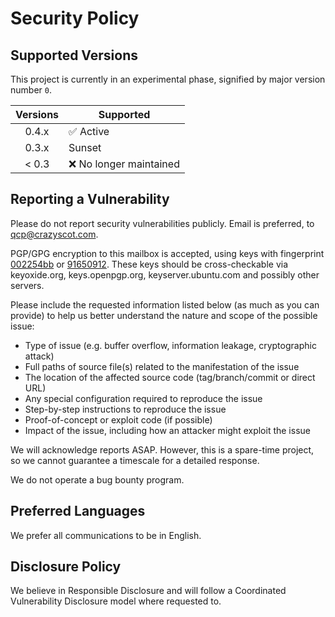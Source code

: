 # Security Policy

## Supported Versions

This project is currently in an experimental phase, signified by major version number `0`.

| Versions | Supported                 |
| :------: | ------------------------- |
|  0.4.x   | :white_check_mark: Active |
|  0.3.x   | Sunset                    |
|  < 0.3   | :x: No longer maintained  |

## Reporting a Vulnerability

Please do not report security vulnerabilities publicly.
Email is preferred, to [qcp@crazyscot.com](mailto:qcp@crazyscot.com).

PGP/GPG encryption to this mailbox is accepted, using keys with fingerprint [002254bb](.misc/002254bb.pgp) or [91650912](.misc/91650912.pgp). These keys should be cross-checkable via keyoxide.org, keys.openpgp.org, keyserver.ubuntu.com and possibly other servers.

Please include the requested information listed below (as much as you can provide) to help us better understand the nature and scope of the possible issue:

- Type of issue (e.g. buffer overflow, information leakage, cryptographic attack)
- Full paths of source file(s) related to the manifestation of the issue
- The location of the affected source code (tag/branch/commit or direct URL)
- Any special configuration required to reproduce the issue
- Step-by-step instructions to reproduce the issue
- Proof-of-concept or exploit code (if possible)
- Impact of the issue, including how an attacker might exploit the issue

We will acknowledge reports ASAP. However, this is a spare-time project, so we cannot guarantee a timescale for a detailed response.

We do not operate a bug bounty program.

## Preferred Languages

We prefer all communications to be in English.

## Disclosure Policy

We believe in Responsible Disclosure and will follow a Coordinated Vulnerability Disclosure model where requested to.
